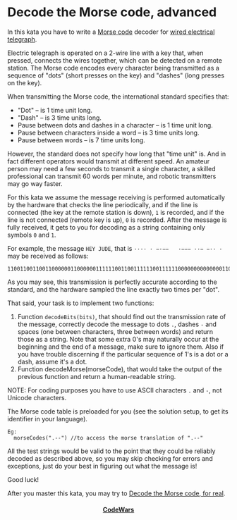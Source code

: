# Decode the Morse code, advanced

In this kata you have to write a [Morse code](https://en.wikipedia.org/wiki/Morse_code) decoder for [wired electrical telegraph](https://en.wikipedia.org/wiki/Electrical_telegraph).

Electric telegraph is operated on a 2-wire line with a key that, when pressed, connects the wires together, which can be detected on a remote station. The Morse code encodes every character being transmitted as a sequence of "dots" (short presses on the key) and "dashes" (long presses on the key).

When transmitting the Morse code, the international standard specifies that:

- "Dot" – is 1 time unit long.
- "Dash" – is 3 time units long.
- Pause between dots and dashes in a character – is 1 time unit long.
- Pause between characters inside a word – is 3 time units long.
- Pause between words – is 7 time units long.

However, the standard does not specify how long that "time unit" is. And in fact different operators would transmit at different speed. An amateur person may need a few seconds to transmit a single character, a skilled professional can transmit 60 words per minute, and robotic transmitters may go way faster.

For this kata we assume the message receiving is performed automatically by the hardware that checks the line periodically, and if the line is connected (the key at the remote station is down), `1` is recorded, and if the line is not connected (remote key is up), `0` is recorded. After the message is fully received, it gets to you for decoding as a string containing only symbols `0` and `1`.

For example, the message `HEY JUDE`, that is `···· · −·−−   ·−−− ··− −·· ·` may be received as follows:

```
1100110011001100000011000000111111001100111111001111110000000000000011001111110011111100111111000000110011001111110000001111110011001100000011
```

As you may see, this transmission is perfectly accurate according to the standard, and the hardware sampled the line exactly two times per "dot".

That said, your task is to implement two functions:

1. Function `decodeBits(bits)`, that should find out the transmission rate of the message, correctly decode the message to dots `.`, dashes `-` and spaces (one between characters, three between words) and return those as a string. Note that some extra 0's may naturally occur at the beginning and the end of a message, make sure to ignore them. Also if you have trouble discerning if the particular sequence of 1's is a dot or a dash, assume it's a dot.
2. Function decodeMorse(morseCode), that would take the output of the previous function and return a human-readable string.

NOTE: For coding purposes you have to use ASCII characters `.` and `-`, not Unicode characters.

The Morse code table is preloaded for you (see the solution setup, to get its identifier in your language).

```
Eg:
  morseCodes(".--") //to access the morse translation of ".--"
```

All the test strings would be valid to the point that they could be reliably decoded as described above, so you may skip checking for errors and exceptions, just do your best in figuring out what the message is!

Good luck!

After you master this kata, you may try to [Decode the Morse code, for real](http://www.codewars.com/kata/decode-the-morse-code-for-real).

<div align="center">
    <h4><a href="https://www.codewars.com/kata/54b72c16cd7f5154e9000457">CodeWars</a></h4>
</div>